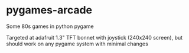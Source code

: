 # pygames-arcade
Some 80s games in python pygame

Targeted at adafruit 1.3" TFT bonnet with joystick (240x240 screen),
but should work on any pygame system with minimal changes  
